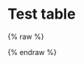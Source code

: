 # Test table

{% raw %}
<div id="diplay_description"> </div>
{% endraw %}

<script>
$(document).ready(function() {
  hu = window.location.search.substring(1);
  searchfor = hu.split("=");
  if( searchfor[0]=="action" ) {
      alert( "Hello gareth found " + plumedsyntax[ searchfor[1] ]["description"] );
      document.getElementById("diplay_description").innerHTML = "<b>Showing lessons that use \n\n" + searchfor[1] + " (action) " + "</b>";
  }  
});
</script>

